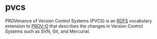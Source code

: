 pvcs
====

PROVenance of Version Control Systems (PVCS) is an [RDFS](http://www.w3.org/TR/rdf-schema/) vocabulary extension to [PROV-O](http://www.w3.org/TR/prov-o/) that describes the changes in Version Control Systems such as SVN, Git, and Mercurial.
